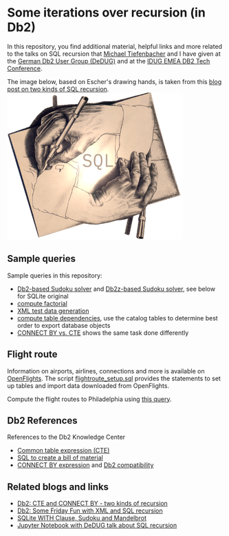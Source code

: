 # Some iterations over recursion (in Db2)

In this repository, you find additional material, helpful links and more related to the talks on SQL recursion that [Michael Tiefenbacher](https://twitter.com/globomike) and I have given at the [German Db2 User Group (DeDUG)](https://www.worldofdb2.com/group/dedug) and at the [IDUG EMEA DB2 Tech Conference](https://www.idug.org/emea2018).


The image below, based on Escher's drawing hands, is taken from this [blog post on two kinds of SQL recursion](https://blog.4loeser.net/2018/04/db2-cte-and-connect-by-two-kinds-of.html).
![](images/DrawingHandsSQL2.png)


## Sample queries
Sample queries in this repository:
- [Db2-based Sudoku solver](db2_sudoku.sql) and [Db2z-based Sudoku solver](db2z_sudoku.sql), see below for SQLite original
- [compute factorial](factorial.sql)
- [XML test data generation](xml_test_data.sql)
- [compute table dependencies](dependencies.sql), use the catalog tables to determine best order to export database objects
- [CONNECT BY vs. CTE](connect_by.sql) shows the same task done differently

## Flight route
Information on airports, airlines, connections and more is available on [OpenFlights](https://openflights.org/data.html). The script [flightroute_setup.sql](flightroute_setup.sql) provides the statements to set up tables and import data downloaded from OpenFlights.

Compute the flight routes to Philadelphia using [this query](flightroute.sql).

## Db2 References
References to the Db2 Knowledge Center
- [Common table expression (CTE)](https://www.ibm.com/support/knowledgecenter/SSEPGG_11.1.0/com.ibm.db2.luw.sql.ref.doc/doc/r0059217.html)
- [SQL to create a bill of material](https://www.ibm.com/support/knowledgecenter/SSEPGG_11.1.0/com.ibm.db2.luw.sql.ref.doc/doc/r0059242.html)
- [CONNECT BY expression](https://www.ibm.com/support/knowledgecenter/SSEPGG_11.1.0/com.ibm.db2.luw.apdv.porting.doc/doc/r0052877.html) and [Db2 compatibility](https://www.ibm.com/support/knowledgecenter/SSEPGG_11.1.0/com.ibm.db2.luw.apdv.porting.doc/doc/c0052882.html)


## Related blogs and links

- [Db2: CTE and CONNECT BY - two kinds of recursion](https://blog.4loeser.net/2018/04/db2-cte-and-connect-by-two-kinds-of.html)
- [Db2: Some Friday Fun with XML and SQL recursion](https://blog.4loeser.net/2018/08/db2-some-friday-fun-with-xml-and-sql.html)
- [SQLite WITH Clause, Sudoku and Mandelbrot](https://sqlite.org/lang_with.html)
- [Jupyter Notebook with DeDUG talk about SQL recursion](https://github.com/data-henrik/notebooks/blob/master/201804_DeDUG_SQLRecursion.ipynb)
